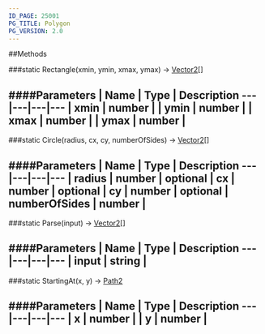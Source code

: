 ```yaml
---
ID_PAGE: 25001
PG_TITLE: Polygon
PG_VERSION: 2.0
---
```




##Methods

###static Rectangle(xmin, ymin, xmax, ymax) &rarr; [Vector2](/classes/Vector2)[]

####Parameters
 | Name | Type | Description
---|---|---|---
 | xmin | number | 
 | ymin | number | 
 | xmax | number | 
 | ymax | number | 
---

###static Circle(radius, cx, cy, numberOfSides) &rarr; [Vector2](/classes/Vector2)[]

####Parameters
 | Name | Type | Description
---|---|---|---
 | radius | number | 
optional | cx | number | 
optional | cy | number | 
optional | numberOfSides | number | 
---

###static Parse(input) &rarr; [Vector2](/classes/Vector2)[]

####Parameters
 | Name | Type | Description
---|---|---|---
 | input | string | 
---

###static StartingAt(x, y) &rarr; [Path2](/classes/Path2)

####Parameters
 | Name | Type | Description
---|---|---|---
 | x | number | 
 | y | number | 
---
